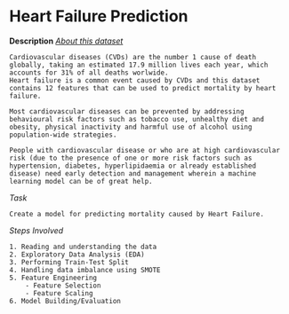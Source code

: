 # Heart Failure Prediction

**Description**
[*About this dataset*](https://www.kaggle.com/andrewmvd/heart-failure-clinical-data)

    Cardiovascular diseases (CVDs) are the number 1 cause of death globally, taking an estimated 17.9 million lives each year, which accounts for 31% of all deaths worlwide.
    Heart failure is a common event caused by CVDs and this dataset contains 12 features that can be used to predict mortality by heart failure.

    Most cardiovascular diseases can be prevented by addressing behavioural risk factors such as tobacco use, unhealthy diet and obesity, physical inactivity and harmful use of alcohol using population-wide strategies.

    People with cardiovascular disease or who are at high cardiovascular risk (due to the presence of one or more risk factors such as hypertension, diabetes, hyperlipidaemia or already established disease) need early detection and management wherein a machine learning model can be of great help.

*Task*

    Create a model for predicting mortality caused by Heart Failure.

*Steps Involved*
    
    1. Reading and understanding the data
    2. Exploratory Data Analysis (EDA)
    3. Performing Train-Test Split
    4. Handling data imbalance using SMOTE
    5. Feature Engineering
        - Feature Selection
        - Feature Scaling
    6. Model Building/Evaluation
